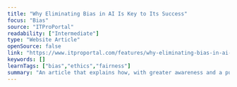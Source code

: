 ```yaml
---
title: "Why Eliminating Bias in AI Is Key to Its Success"
focus: "Bias"
source: "ITProPortal"
readability: ["Intermediate"]
type: "Website Article"
openSource: false
link: "https://www.itproportal.com/features/why-eliminating-bias-in-ai-is-key-to-its-success/"
keywords: []
learnTags: ["bias","ethics","fairness"]
summary: "An article that explains how, with greater awareness and a purposeful approach to combating bias, AI developers have a hugely influential role to play in establishing a more fair and just society. "
---
```

